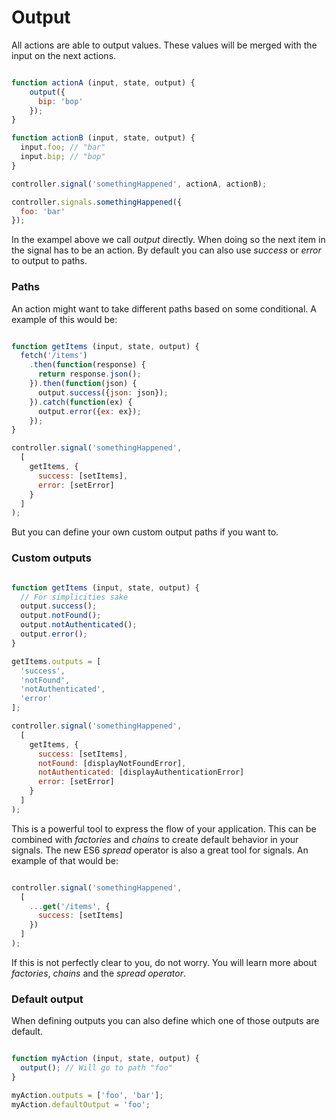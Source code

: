# Output

All actions are able to output values. These values will be merged with the input on
the next actions.

```javascript

function actionA (input, state, output) {
    output({
      bip: 'bop'
    });
}

function actionB (input, state, output) {
  input.foo; // "bar"
  input.bip; // "bop"
}

controller.signal('somethingHappened', actionA, actionB);

controller.signals.somethingHappened({
  foo: 'bar'
});

```

In the exampel above we call *output* directly. When doing so the next item in the signal has to be an action. By default you can also use *success* or *error* to output to paths.

### Paths
An action might want to take different paths based on some conditional. A example of this would be:

```javascript

function getItems (input, state, output) {
  fetch('/items')
    .then(function(response) {
      return response.json();
    }).then(function(json) {
      output.success({json: json});
    }).catch(function(ex) {
      output.error({ex: ex});
    });
}

controller.signal('somethingHappened',
  [
    getItems, {
      success: [setItems],
      error: [setError]
    }
  ]
);
```

But you can define your own custom output paths if you want to.

### Custom outputs

```javascript

function getItems (input, state, output) {
  // For simplicities sake
  output.success();
  output.notFound();
  output.notAuthenticated();
  output.error();
}

getItems.outputs = [
  'success',
  'notFound',
  'notAuthenticated',
  'error'
];

controller.signal('somethingHappened',
  [
    getItems, {
      success: [setItems],
      notFound: [displayNotFoundError],
      notAuthenticated: [displayAuthenticationError]
      error: [setError]
    }
  ]
);
```
This is a powerful tool to express the flow of your application. This can be combined with *factories* and *chains* to create default behavior in your signals. The new ES6 *spread* operator is also a great tool for signals. An example of that would be:

```javascript

controller.signal('somethingHappened',
  [
    ...get('/items', {
      success: [setItems]
    })
  ]
);
```
If this is not perfectly clear to you, do not worry. You will learn more about *factories*, *chains* and the *spread operator*.

### Default output

When defining outputs you can also define which one of those outputs are default.

```javascript

function myAction (input, state, output) {
  output(); // Will go to path "foo"
}

myAction.outputs = ['foo', 'bar'];
myAction.defaultOutput = 'foo';
```
